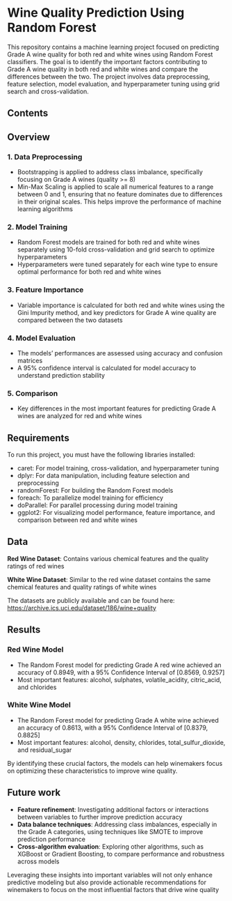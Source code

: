# Wine Quality Prediction Using Random Forest
This repository contains a machine learning project focused on predicting Grade A wine quality for both red and white wines using Random Forest classifiers. The goal is to identify the important factors contributing to Grade A wine quality in both red and white wines and compare the differences between the two. The project involves data preprocessing, feature selection, model evaluation, and hyperparameter tuning using grid search and cross-validation.

## Contents


## Overview
### 1. Data Preprocessing
- Bootstrapping is applied to address class imbalance, specifically focusing on Grade A wines (quality >= 8)
- Min-Max Scaling is applied to scale all numerical features to a range between 0 and 1, ensuring that no feature dominates due to differences in their original scales. This helps improve the performance of machine learning algorithms

### 2. Model Training
- Random Forest models are trained for both red and white wines separately using 10-fold cross-validation and grid search to optimize hyperparameters
- Hyperparameters were tuned separately for each wine type to ensure optimal performance for both red and white wines

### 3. Feature Importance
- Variable importance is calculated for both red and white wines using the Gini Impurity method, and key predictors for Grade A wine quality are compared between the two datasets

### 4. Model Evaluation
- The models’ performances are assessed using accuracy and confusion matrices
- A 95% confidence interval is calculated for model accuracy to understand prediction stability

### 5. Comparison
- Key differences in the most important features for predicting Grade A wines are analyzed for red and white wines


## Requirements
To run this project, you must have the following libraries installed:

- caret: For model training, cross-validation, and hyperparameter tuning
- dplyr: For data manipulation, including feature selection and preprocessing
- randomForest: For building the Random Forest models
- foreach: To parallelize model training for efficiency
- doParallel: For parallel processing during model training
- ggplot2: For visualizing model performance, feature importance, and comparison between red and white wines


## Data
**Red Wine Dataset**: Contains various chemical features and the quality ratings of red wines

**White Wine Dataset**: Similar to the red wine dataset contains the same chemical features and quality ratings of white wines

The datasets are publicly available and can be found here: https://archive.ics.uci.edu/dataset/186/wine+quality 


## Results
### Red Wine Model
- The Random Forest model for predicting Grade A red wine achieved an accuracy of 0.8949, with a 95% Confidence Interval of [0.8569, 0.9257]
- Most important features: alcohol, sulphates, volatile_acidity, citric_acid, and chlorides

### White Wine Model
- The Random Forest model for predicting Grade A white wine achieved an accuracy of 0.8613, with a 95% Confidence Interval of [0.8379, 0.8825]
- Most important features: alcohol, density, chlorides, total_sulfur_dioxide, and residual_sugar

By identifying these crucial factors, the models can help winemakers focus on optimizing these characteristics to improve wine quality.

## Future work
- **Feature refinement**: Investigating additional factors or interactions between variables to further improve prediction accuracy
- **Data balance techniques**: Addressing class imbalances, especially in the Grade A categories, using techniques like SMOTE to improve prediction performance
- **Cross-algorithm evaluation**: Exploring other algorithms, such as XGBoost or Gradient Boosting, to compare performance and robustness across models

Leveraging these insights into important variables will not only enhance predictive modeling but also provide actionable recommendations for winemakers to focus on the most influential factors that drive wine quality
